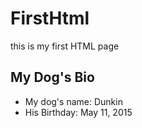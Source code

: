 # FirstHtml
this is my first HTML page 

## My Dog's Bio
- My dog's name: Dunkin
- His Birthday: May 11, 2015
